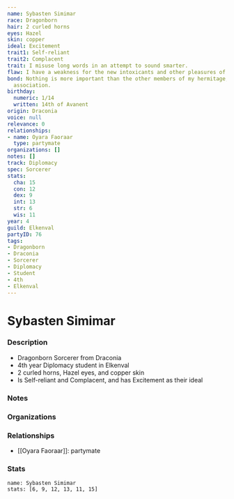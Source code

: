 ```yaml
---
name: Sybasten Simimar
race: Dragonborn
hair: 2 curled horns
eyes: Hazel
skin: copper
ideal: Excitement
trait1: Self-reliant
trait2: Complacent
trait: I misuse long words in an attempt to sound smarter.
flaw: I have a weakness for the new intoxicants and other pleasures of this land.
bond: Nothing is more important than the other members of my hermitage, order, or
  association.
birthday:
  numeric: 1/14
  written: 14th of Avanent
origin: Draconia
voice: null
relevance: 0
relationships:
- name: Oyara Faoraar
  type: partymate
organizations: []
notes: []
track: Diplomacy
spec: Sorcerer
stats:
  cha: 15
  con: 12
  dex: 9
  int: 13
  str: 6
  wis: 11
year: 4
guild: Elkenval
partyID: 76
tags:
- Dragonborn
- Draconia
- Sorcerer
- Diplomacy
- Student
- 4th
- Elkenval
---
```

# Sybasten Simimar
### Description
- Dragonborn Sorcerer from Draconia
- 4th year Diplomacy student in Elkenval
- 2 curled horns, Hazel eyes, and copper skin
- Is Self-reliant and Complacent, and has Excitement as their ideal

### Notes

### Organizations

### Relationships
- [[Oyara Faoraar]]: partymate

### Stats
```statblock
name: Sybasten Simimar
stats: [6, 9, 12, 13, 11, 15]
```
